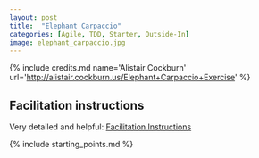 ```yaml
---
layout: post
title:  "Elephant Carpaccio"
categories: [Agile, TDD, Starter, Outside-In]
image: elephant_carpaccio.jpg
---
```


{% include credits.md name='Alistair Cockburn' url='http://alistair.cockburn.us/Elephant+Carpaccio+Exercise' %}

## Facilitation instructions

Very detailed and helpful: [Facilitation Instructions](https://docs.google.com/document/d/1TCuuu-8Mm14oxsOnlk8DqfZAA1cvtYu9WGv67Yj_sSk/pub)

{% include starting_points.md %}
